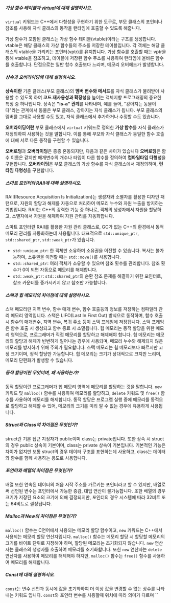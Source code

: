 ##### 가상 함수 테이블과 virtual에 대해 설명하시오.
`virtual` 키워드는 C++에서 다형성을 구현하기 위한 도구로, 부모 클래스의 포인터나 참조를 사용해 자식 클래스의 동작을 런타임에 호출할 수 있도록 해줍니다.

가상 함수가 포함된 클래스는 가상 함수 테이블(vtable)이라는 구조를 생성합니다. vtable은 해당 클래스의 가상 함수들의 주소를 저장한 테이블입니다. 각 객체는 해당 클래스의 vtable을 가리키는 포인터(vptr)를 유지합니다. 가상 함수를 호출할 때는 vptr을 통해 vtable을 참조하고, 테이블에 저장된 함수 주소를 사용하여 런타임에 올바른 함수를 호출합니다. 단점으로는 일반 함수 호출보다 느리며, 메모리 오버헤드가 발생합니다.
##### 상속과 오버라이딩에 대해 설명하시오.
**상속이란** 기존 클래스(부모 클래스)의 **멤버 변수와 메서드**를 자식 클래스가 물려받아 사용할 수 있도록 하여 **코드 재사용성과 확장성**을 높이는 객체지향 프로그래밍의 중요한 특징 중 하나입니다. 상속은 **"is-a" 관계**를 나타내며, 예를 들어, "강아지는 동물이다"라는 관계에서 동물은 부모 클래스, 강아지는 자식 클래스가 됩니다. 부모 클래스의 멤버를 그대로 사용할 수도 있고, 자식 클래스에서 추가하거나 수정할 수도 있습니다.

**오버라이딩이란** 부모 클래스에서 `virtual` 키워드로 정의한 **가상 함수**를 자식 클래스가 재정의하여 사용하는 것을 말합니다. 이를 통해 부모와 자식 클래스가 동일한 함수 호출에 대해 서로 다른 동작을 구현할 수 있습니다.

**오버로딩**과 **오버라이딩**은 종종 혼동되지만, 다음과 같은 차이가 있습니다
**오버로딩**은 함수 이름은 같지만 매개변수의 개수나 타입이 다른 함수를 정의하여 **컴파일타임 다형성**을 구현합니다.
**오버라이딩**은 부모 클래스의 가상 함수를 자식 클래스에서 재정의하며, **런타임 다형성**을 구현합니다.
##### 스마트 포인터와 RAII에 대해 설명하시오.
RAII(Resource Acquisition Is Initialization)는 생성자와 소멸자를 활용한 디자인 패턴으로, 자원의 할당과 해제를 자동으로 처리하여 메모리 누수와 자원 누출을 방지하는 기법입니다. RAII는 C++의 강력한 기능 중 하나로, 객체의 생성자에서 자원을 할당하고, 소멸자에서 자원을 해제하여 자원 관리를 자동화합니다.

스마트 포인터란 RAII를 활용한 자원 관리 클래스로, GC가 없는 C++의 환경에서 동적 메모리 관리를 자동화하는데 사용됩니다. 대표적으로 `std::unique_ptr`, `std::shared_ptr`, `std::weak_ptr`가 있습니다.

- `std::unique_ptr`: 한 객체만 소유하며 소유권을 이전할 수 있습니다. 복사는 불가능하며, 소유권을 이전할 때는 `std::move()`를 사용합니다.
- `std::shared_ptr`: 여러 객체가 소유할 수 있으며 참조 횟수를 관리합니다. 참조 횟수가 0이 되면 자동으로 메모리를 해제합니다.
- `std::weak_ptr`: `std::shared_ptr`의 순환 참조 문제를 해결하기 위한 포인터로, 참조 카운터를 증가시키지 않고 참조만 가능합니다.
##### 스택과 힙 메모리의 차이점에 대해 설명하시오.
스택 메모리란 지역 변수, 함수 매개 변수, 함수 호출등의 정보를 저장하는 컴파일러 관리 메모리 영역입니다. 스택은 LIFO(Last In First Out) 방식으로 동작하며, 함수 호출 시 함수의 매개변수, 지역 변수, 복귀 주소 등이 스택 프레임에 저장됩니다. 스택 프레임은 함수 호출 시 생성되고 함수 종료 시 소멸됩니다. 힙 메모리는 동적 할당을 위한 메모리 영역으로, 프로그래머가 직접 메모리를 할당하고 해제해야 합니다. 힙 메모리는 메모리의 할당과 해제가 빈번하게 일어나는 경우에 사용되며, 메모리 누수와 해제되지 않은 메모리를 방지하기 위해 주의가 필요합니다. 스택 메모리는 힙 메모리보다 빠르지만 고정 크기이며, 정적 할당만 가능합니다. 힙 메모리는 크기가 상대적으로 크지만 느리며, 메모리 단편화가 발생할 수 있습니다.
##### 동적 할당이란 무엇이며, 왜 사용하는가?
동적 할당이란 프로그래머가 힙 메모리 영역에 메모리를 할당하는 것을 말합니다. `new` 키워드 및 `malloc()` 함수를 사용하여 메모리를 할당하고, `delete` 키워드 및 `free()` 함수를 사용하여 메모리를 해제합니다. 동적 할당은 프로그램 실행 중에 메모리를 동적으로 할당하고 해제할 수 있어, 메모리의 크기를 미리 알 수 없는 경우에 유용하게 사용됩니다.
##### Struct와 Class의 차이점은 무엇인가?
struct란 기본 접근 지정자가 public이며 class는 private입니다. 또한 상속 시 struct의 경우 public 상속이 기본이며, class는 private 상속이 기본입니다. 기본적인 기능은 차이가 없지만 보통 struct의 경우 데이터 구조를 표현하는데 사용하고, class는 데이터와 함수를 함께 사용하는 용도로 사용합니다.
##### 포인터와 배열의 차이점은 무엇인가?
배열 또한 연속된 데이터의 처음 시작 주소를 가르키는 포인터라고 할 수 있지만, 배열로써 선언된 변수는 포인터에서 가능한 증감, 대입 연산이 불가능합니다. 또한 배열의 경우 크기가 저장된 요소의 크기에 의해 결정되지만, 포인터의 경우 시스템에 따라 32비트 또는 64비트로 결정됩니다.
##### Malloc과 New의 차이점은 무엇인가?
`malloc()` 함수는 C언어에서 사용되는 메모리 할당 함수이고, `new` 키워드는 C++에서 사용되는 메모리 할당 연산자입니다. `malloc()` 함수는 메모리 할당 시 할당할 메모리의 크기를 바이트 단위로 지정해야 하며, 할당된 메모리는 초기화되지 않습니다. `new` 연산자는 클래스의 생성자를 호출하여 메모리를 초기화합니다. 또한 `new` 연산자는 `delete` 연산자를 사용하여 메모리를 해제해야 하지만, `malloc()` 함수는 `free()` 함수를 사용하여 메모리를 해제합니다.
##### Const에 대해 설명하시오.
`const`는 변수 선언과 동시에 값을 초기화하여 더 이상 값을 변경할 수 없는 상수를 나타내는 키워드 입니다. `const`와 포인터 변수를 사용할때 위치에 따라 의미가 다르며 ``



